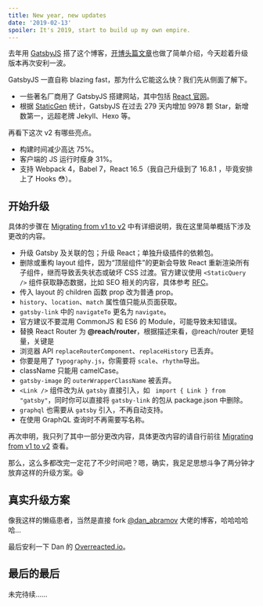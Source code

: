 ```yaml
---
title: New year, new updates
date: '2019-02-13'
spoiler: It's 2019, start to build up my own empire.
---
```


去年用 [GatsbyJS](https://www.gatsbyjs.org/) 搭了这个博客，[开博头篇文章](/site-is-alive/)也做了简单介绍，今天趁着升级版本再次安利一波。

GatsbyJS 一直自称 blazing fast，那为什么它能这么快？我们先从侧面了解下。

+ 一些著名厂商用了 GatsbyJS 搭建网站，其中包括 [React 官网](https://reactjs.org/)。
+ 根据 [StaticGen](https://www.staticgen.com/) 统计，GatsbyJS 在过去 279 天内增加 9978 颗 Star，新增数第一，远超老牌 Jekyll、Hexo 等。

再看下这次 v2 有哪些亮点。

+ 构建时间减少高达 75%。
+ 客户端的 JS 运行时瘦身 31%。
+ 支持 Webpack 4，Babel 7，React 16.5（我自己升级到了 16.8.1
 ，毕竟安排上了 Hooks 😳）。

## 开始升级
具体的步骤在 [Migrating from v1 to v2](https://www.gatsbyjs.org/docs/migrating-from-v1-to-v2/) 中有详细说明，我在这里简单概括下涉及更改的内容。

+ 升级 Gatsby 及关联的包；升级 React；单独升级插件的依赖包。
+ 删除或重构 layout 组件，因为“顶层组件”的更新会导致 React 重新渲染所有子组件，继而导致丢失状态或破坏 CSS 过渡。官方建议使用 `<StaticQuery />` 组件获取静态数据，比如 SEO 相关的内容，具体参考 [RFC](https://github.com/gatsbyjs/rfcs/blob/master/text/0002-remove-special-layout-components.md#detailed-design)。
+ 传入 layout 的 children 函数 prop 改为普通 prop。
+ `history`、`location`、`match` 属性值只能从页面获取。
+ `gatsby-link` 中的 `navigateTo` 更名为 `navigate`。
+ 官方建议不要混用 CommonJS 和 ES6 的 Module，可能导致未知错误。
+ 替换 React Router 为 **@reach/router**，根据描述来看，@reach/router 更轻量，关键是
+ 浏览器 API `replaceRouterComponent`、`replaceHistory` 已丢弃。
+ 你要是用了 `Typography.js`，你需要将 `scale`、`rhythm`导出。
+ className 只能用 camelCase。
+ `gatsby-image` 的 `outerWrapperClassName` 被丢弃。
+ `<Link />` 组件改为从 `gatsby` 直接引入，如 ` import { Link } from "gatsby"`，同时你可以直接将 `gatsby-link` 的包从 package.json 中删除。
+ `graphql` 也需要从 `gatsby` 引入，不再自动支持。
+ 在使用 GraphQL 查询时不再需要写名称。

再次申明，我只列了其中一部分更改内容，具体更改内容的请自行前往 [Migrating from v1 to v2](https://www.gatsbyjs.org/docs/migrating-from-v1-to-v2/) 查看。

那么，这么多都改完一定花了不少时间吧？嗯，确实，我足足思想斗争了两分钟才放弃这样的升级方案。😆

## 真实升级方案
像我这样的懒癌患者，当然是直接 fork [@dan_abramov](https://mobile.twitter.com/dan_abramov) 大佬的博客，哈哈哈哈哈…

最后安利一下 Dan 的 [Overreacted.io](https://overreacted.io)。

## 最后的最后


未完待续……
